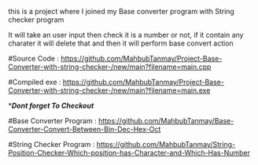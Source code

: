 this is a project where I joined my Base converter program with String checker program

It will take an user input
then check it is a number or not, if it contain any charater it will delete that and then
it will perform base convert action

#Source Code : https://github.com/MahbubTanmay/Project-Base-Converter-with-string-checker-/new/main?filename=main.cpp

#Compiled exe : https://github.com/MahbubTanmay/Project-Base-Converter-with-string-checker-/new/main?filename=main.exe


**************Dont forget To Checkout*************

#Base Converter Program : https://github.com/MahbubTanmay/Base-Converter-Convert-Between-Bin-Dec-Hex-Oct

#String Checker Program : https://github.com/MahbubTanmay/String-Position-Checker-Which-position-has-Character-and-Which-Has-Number
